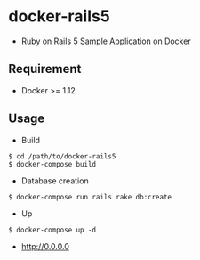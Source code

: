 # docker-rails5

* Ruby on Rails 5 Sample Application on Docker

## Requirement
* Docker >= 1.12

## Usage
* Build
```
$ cd /path/to/docker-rails5
$ docker-compose build
```

* Database creation
```
$ docker-compose run rails rake db:create
```

* Up
```
$ docker-compose up -d
```

* http://0.0.0.0
